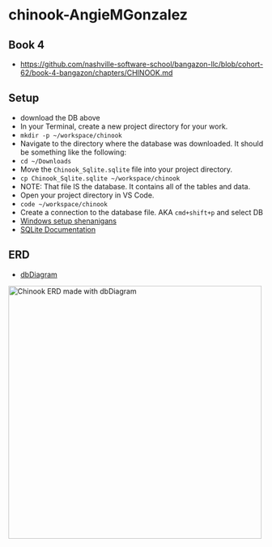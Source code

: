# chinook-AngieMGonzalez

## Book 4
- https://github.com/nashville-software-school/bangazon-llc/blob/cohort-62/book-4-bangazon/chapters/CHINOOK.md

## Setup
- download the DB above
- In your Terminal, create a new project directory for your work.
- `mkdir -p ~/workspace/chinook`
- Navigate to the directory where the database was downloaded. It should be something like the following:
- `cd ~/Downloads`
- Move the `Chinook_Sqlite.sqlite` file into your project directory.
- `cp Chinook_Sqlite.sqlite ~/workspace/chinook`
- NOTE: That file IS the database. It contains all of the tables and data.
- Open your project directory in VS Code.
- `code ~/workspace/chinook`
- Create a connection to the database file. AKA `cmd+shift+p` and select DB
- [Windows setup shenanigans](https://github.com/nashville-software-school/bangazon-llc/blob/cohort-62/book-4-bangazon/chapters/CHINOOK_WINDOWS_MOVE_DB.md)
- [SQLite Documentation](https://www.sqlite.org/index.html)

## ERD
- [dbDiagram](https://dbdiagram.io/d/646e3834dca9fb07c4b36f64)
<img width="500" alt="Chinook ERD made with dbDiagram" src="https://user-images.githubusercontent.com/114124374/240959413-e5897141-ba97-4f3c-b51a-e8ceca16f80f.png">
